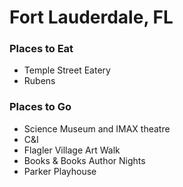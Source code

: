 # Fort Lauderdale, FL

### Places to Eat
- Temple Street Eatery
- Rubens

### Places to Go
- Science Museum and IMAX theatre
- C&I
- Flagler Village Art Walk
- Books & Books Author Nights
- Parker Playhouse

